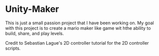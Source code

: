 # Unity-Maker

This is just a small passion project that I have been working on. My goal with this project is to create a mario maker like game wit hthe ability to build, share, and play levels.

Credit to Sebastian Lague's 2D controller tutorial for the 2D controller scripts.
